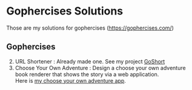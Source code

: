 # Gophercises Solutions

Those are my solutions for gophercises (https://gophercises.com/)

## Gophercises

2. URL Shortener 
: Already made one. See my project [GoShort](https://github.com/batt0s/goshort)
3. Choose Your Own Adventure
:  Design a choose your own adventure book renderer that shows the story via a web application. \
Here is [my choose your own adventure app](https://github.com/batt0s/gophercises-solutions/tree/master/cyoa).
